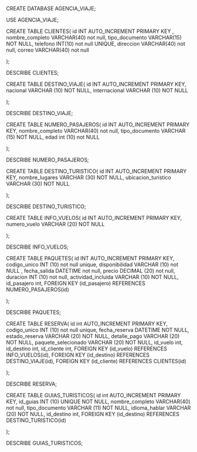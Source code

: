 CREATE DATABASE AGENCIA_VIAJE;

USE AGENCIA_VIAJE;

CREATE TABLE CLIENTES(
 id INT AUTO_INCREMENT PRIMARY KEY ,
 nombre_completo VARCHAR(40) not null,
 tipo_documento VARCHAR(15) NOT NULL,
 telefono INT(10) not null UNIQUE,
 direccion VARCHAR(40) not null,
 correo VARCHAR(40) not null
 
 );
 
DESCRIBE CLIENTES;
 
CREATE TABLE DESTINO_VIAJE(
 id INT AUTO_INCREMENT PRIMARY KEY,
 nacional VARCHAR (10) NOT NULL,
 internacional VARCHAR (10) NOT NULL

);


DESCRIBE DESTINO_VIAJE;
 

CREATE TABLE NUMERO_PASAJEROS(
 id INT AUTO_INCREMENT PRIMARY KEY,
 nombre_completo VARCHAR(40) not null,
 tipo_documento VARCHAR (15) NOT NULL,
 edad int (10) not NULL 
 
);
 
DESCRIBE NUMERO_PASAJEROS;


CREATE TABLE DESTINO_TURISTICO(
 id INT AUTO_INCREMENT PRIMARY KEY,
 nombre_lugares VARCHAR (30) NOT NULL,
 ubicacion_turistico VARCHAR (30) NOT NULL
 
);
 
DESCRIBE DESTINO_TURISTICO;

 
CREATE TABLE INFO_VUELOS(
 id INT AUTO_INCREMENT PRIMARY KEY,
 numero_vuelo VARCHAR (20) NOT NULL 

);

DESCRIBE INFO_VUELOS;

 
CREATE TABLE PAQUETES(
 id INT AUTO_INCREMENT PRIMARY KEY,
 codigo_unico INT (10) not null unique,
 disponibilidad VARCHAR (10) not NULL ,
 fecha_salida DATETIME	not null,
 precio DECIMAL (20) not null,
 duracion INT (10) not null,
 actividad_incluida VARCHAR (10) NOT NULL,
 id_pasajero int,
 FOREIGN KEY (id_pasajero) REFERENCES NUMERO_PASAJEROS(id)
 
 );
 
DESCRIBE PAQUETES;


CREATE TABLE RESERVA(
 id int AUTO_INCREMENT PRIMARY KEY,
 codigo_unico INT (10) not null unique,
 fecha_reserva DATETIME NOT NULL,
 estado_reserva VARCHAR (20) NOT NULL,
 detalle_pago VARCHAR (20) NOT NULL,
 paquete_selecionado VARCHAR (20) NOT NULL,
 id_vuelo int,
 id_destino int,
 id_cliente int,
 FOREIGN KEY (id_vuelo) REFERENCES INFO_VUELOS(id),
 FOREIGN KEY (id_destino) REFERENCES DESTINO_VIAJE(id),
 FOREIGN KEY (id_cliente) REFERENCES CLIENTES(id)
 
 );
 
DESCRIBE RESERVA;

CREATE TABLE GUIAS_TURISTICOS(
 id int AUTO_INCREMENT PRIMARY KEY,
 id_guias INT (10) UNIQUE NOT NULL,
 nombre_completo VARCHAR(40) not null,
 tipo_documento VARCHAR (11) NOT NULL,
 idioma_hablar VARCHAR (20) NOT NULL,
 id_destino int,
 FOREIGN KEY (id_destino) REFERENCES DESTINO_TURISTICO(id)

);
 
DESCRIBE GUIAS_TURISTICOS;

